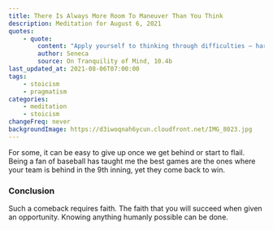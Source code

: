 ```yaml
---
title: There Is Always More Room To Maneuver Than You Think
description: Meditation for August 6, 2021
quotes:
    - quote:
        content: "Apply yourself to thinking through difficulties — hard times can be softened, tight squeezes widened, and heavy loads made lighter for those who can apply the right pressure."
        author: Seneca
        source: On Tranquility of Mind, 10.4b
last_updated_at: 2021-08-06T07:00:00
tags:
    - stoicism
    - pragmatism
categories:
    - meditation
    - stoicism
changeFreq: never
backgroundImage: https://d3iwoqnah6ycun.cloudfront.net/IMG_8023.jpg
---
```


For some, it can be easy to give up once we get behind or start to flail. Being a fan of baseball has taught me the best 
games are the ones where your team is behind in the 9th inning, yet they come back to win.

### Conclusion

Such a comeback requires faith. The faith that you will succeed when given an opportunity. Knowing anything humanly 
possible can be done.

